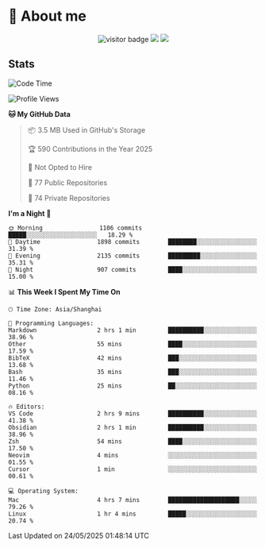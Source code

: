<!-- ![](https://youpai.roccoshi.top/img/20200804214216.png) -->

# 🧐 About me
 
<p align="center">
<img src="https://visitor-badge.laobi.icu/badge?page_id=Lincest.Lincest&title=hits" alt="visitor badge"/>
<a href="mailto:imroccoshi@gmail.com"><img src="https://img.shields.io/badge/gmail-imroccoshi%40gmail.com-red"></a>
<a href="https://blog.roccoshi.top"><img src="https://img.shields.io/badge/blog-roccoshi-green"></a>
</p>

## Stats

<!--START_SECTION:waka-->
![Code Time](http://img.shields.io/badge/Code%20Time-2%2C520%20hrs%201%20min-blue)

![Profile Views](http://img.shields.io/badge/Profile%20Views-0-blue)

**🐱 My GitHub Data** 

> 📦 3.5 MB Used in GitHub's Storage 
 > 
> 🏆 590 Contributions in the Year 2025
 > 
> 🚫 Not Opted to Hire
 > 
> 📜 77 Public Repositories 
 > 
> 🔑 74 Private Repositories 
 > 
**I'm a Night 🦉** 

```text
🌞 Morning                1106 commits        █████░░░░░░░░░░░░░░░░░░░░   18.29 % 
🌆 Daytime                1898 commits        ████████░░░░░░░░░░░░░░░░░   31.39 % 
🌃 Evening                2135 commits        █████████░░░░░░░░░░░░░░░░   35.31 % 
🌙 Night                  907 commits         ████░░░░░░░░░░░░░░░░░░░░░   15.00 % 
```


📊 **This Week I Spent My Time On** 

```text
🕑︎ Time Zone: Asia/Shanghai

💬 Programming Languages: 
Markdown                 2 hrs 1 min         ██████████░░░░░░░░░░░░░░░   38.96 % 
Other                    55 mins             ████░░░░░░░░░░░░░░░░░░░░░   17.59 % 
BibTeX                   42 mins             ███░░░░░░░░░░░░░░░░░░░░░░   13.68 % 
Bash                     35 mins             ███░░░░░░░░░░░░░░░░░░░░░░   11.46 % 
Python                   25 mins             ██░░░░░░░░░░░░░░░░░░░░░░░   08.16 % 

🔥 Editors: 
VS Code                  2 hrs 9 mins        ██████████░░░░░░░░░░░░░░░   41.38 % 
Obsidian                 2 hrs 1 min         ██████████░░░░░░░░░░░░░░░   38.96 % 
Zsh                      54 mins             ████░░░░░░░░░░░░░░░░░░░░░   17.50 % 
Neovim                   4 mins              ░░░░░░░░░░░░░░░░░░░░░░░░░   01.55 % 
Cursor                   1 min               ░░░░░░░░░░░░░░░░░░░░░░░░░   00.61 % 

💻 Operating System: 
Mac                      4 hrs 7 mins        ████████████████████░░░░░   79.26 % 
Linux                    1 hr 4 mins         █████░░░░░░░░░░░░░░░░░░░░   20.74 % 
```


 Last Updated on 24/05/2025 01:48:14 UTC
<!--END_SECTION:waka-->


